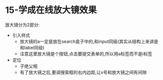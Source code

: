 # 15-学成在线放大镜效果

放大镜分为2部分:

- 引入样式
  - 放大镜的a一定是放在search盒子中的,和input同级(其实从结构上来讲是和label同级)
  - 注意这里放大镜是个按钮,点击要提交表单的,所以用a标签而不是i标签
- 定位
  - 子绝父相
  - 有了放大镜之后,要调搜索框的右内边距,让x号和放大镜之间有间隙